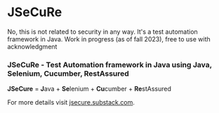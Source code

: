 # JSeCuRe
No, this is not related to security in any way. It's a test automation framework in Java.
Work in progress (as of fall 2023), free to use  with acknowledgment


### JSeCuRe - Test Automation framework in Java using Java, Selenium, Cucumber, RestAssured

**JSeCure** = **J**ava + **Se**lenium + **Cu**cumber + **Re**stAssured

For more details visit [jsecure.substack.com](https://jsecure.substack.com/).

